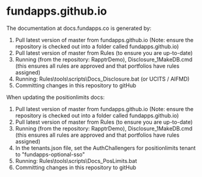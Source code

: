 fundapps.github.io
==================

The documentation at docs.fundapps.co is generated by:

1. Pull latest version of master from fundapps.github.io  (Note: ensure the repository is checked out into a folder called fundapps.github.io)
1. Pull latest version of master from Rules (to ensure you are up-to-date)
1. Running (from the repository: RapptrDemo), Disclosure_1MakeDB.cmd (this ensures all rules are approved and that portfolios have rules assigned)  
1. Running: Rules\tools\scripts\Docs_Disclosure.bat (or UCITS / AIFMD)  
1. Committing changes in this repository to gitHub

When updating the positionlimits docs:
1. Pull latest version of master from fundapps.github.io  (Note: ensure the repository is checked out into a folder called fundapps.github.io)
1. Pull latest version of master from Rules (to ensure you are up-to-date)
1. Running (from the repository: RapptrDemo), Disclosure_1MakeDB.cmd (this ensures all rules are approved and that portfolios have rules assigned)  
1. In the tenants.json file, set the AuthChallengers for positionlimits tenant to "fundapps-optional-sso"
1. Running: Rules\tools\scripts\Docs_PosLimits.bat 
1. Committing changes in this repository to gitHub